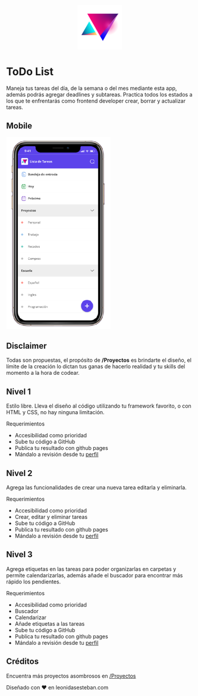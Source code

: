 <div align="center">
<img width="120px"  src="https://raw.githubusercontent.com/no-te-rindas/logo/main/Logo/LeonidasEsteban-destello-envolvente-cuadrada.png" />
</div>

# ToDo List

Maneja tus tareas del día, de la semana o del mes mediante esta app, además podrás agregar deadlines y subtareas. Practica todos los estados a los que te enfrentarás como frontend developer crear, borrar y actualizar tareas.

## Mobile

<img width="280px"  src="https://github.com/no-te-rindas/imagenes/blob/main/Readmes/todolist/todolist.png?raw=true" />

## Disclaimer

Todas son propuestas, el propósito de **/Proyectos** es brindarte el diseño, el límite de la creación lo dictan tus ganas de hacerlo realidad y tu skills del momento a la hora de codear.

## Nivel 1

Estilo libre. Lleva el diseño al código utilizando tu framework favorito, o con HTML y CSS, no hay ninguna limitación.

Requerimientos

- Accesibilidad como prioridad
- Sube tu código a GitHub
- Publica tu resultado con github pages
- Mándalo a revisión desde tu [perfil](https://leonidasesteban.com/estudiante)

## Nivel 2

Agrega las funcionalidades de crear una nueva tarea editarla y eliminarla.

Requerimientos

- Accesibilidad como prioridad
- Crear, editar y eliminar tareas
- Sube tu código a GitHub
- Publica tu resultado con github pages
- Mándalo a revisión desde tu [perfil](https://leonidasesteban.com/estudiante)

## Nivel 3

Agrega etiquetas en las tareas para poder organizarlas en carpetas y permite calendarizarlas, además añade el buscador para encontrar más rápido los pendientes.

Requerimientos

- Accesibilidad como prioridad
- Buscador
- Calendarizar
- Añade etiquetas a las tareas
- Sube tu código a GitHub
- Publica tu resultado con github pages
- Mándalo a revisión desde tu [perfil](https://leonidasesteban.com/estudiante)

## Créditos

Encuentra más proyectos asombrosos en [/Proyectos](https://leonidasesteban.com/proyectos)

Diseñado con ♥️ en leonidasesteban.com
